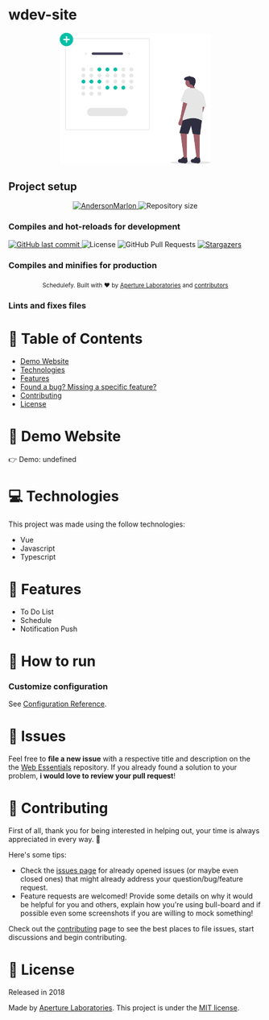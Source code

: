 # wdev-site
<p align="center">
   <img src="https://github.com/ApertureLaboratory/website-schedulefy/blob/main/public/undraw_date_picker_gorr.svg" alt="Liftoff" width="300"/>
</p>

## Project setup

<p align="center">
   <a href="https://aperturelabs.netlify.com">
      <img alt="AndersonMarlon" src="https://img.shields.io/badge/-Aperture Laboratories-5965e0?style=flat&logoColor=white" />
   </a>
  <img alt="Repository size" src="https://img.shields.io/github/repo-size/ApertureLaboratory/website-schedulefy?color=5863d2">

### Compiles and hot-reloads for development
  <a href="https://github.com/ApertureLaboratory/website-schedulefy/commits/master">
    <img alt="GitHub last commit" src="https://img.shields.io/github/last-commit/ApertureLaboratory/website-schedulefy?color=5863d2">
  </a>
  <img alt="License" src="https://img.shields.io/badge/license-MIT-5965e0">
  <img alt="GitHub Pull Requests" src="https://img.shields.io/github/issues-pr/ApertureLaboratory/website-schedulefy?color=5863d2" />
  <a href="https://github.com/ApertureLaboratory/website-schedulefy/stargazers">
    <img alt="Stargazers" src="https://img.shields.io/github/stars/ApertureLaboratory/website-schedulefy?color=5863d2&logo=github">
  </a>
</p>

### Compiles and minifies for production

<div align="center">
  <sub>Schedulefy. Built with ❤︎ by
    <a href="https://github.com/ApertureLaboratory">Aperture Laboratories</a> and
    <a href="https://github.com/ApertureLaboratory/website-schedulefy/graphs/contributors">
      contributors
    </a>
  </sub>
</div>

### Lints and fixes files

# :pushpin: Table of Contents

* [Demo Website](#eyes-demo-website)
* [Technologies](#computer-technologies)
* [Features](#rocket-features)
* [Found a bug? Missing a specific feature?](#bug-issues)
* [Contributing](#tada-contributing)
* [License](#closed_book-license)

# :eyes: Demo Website
👉  Demo: undefined

# :computer: Technologies
This project was made using the follow technologies:

* Vue
* Javascript
* Typescript

# :rocket: Features

* To Do List
* Schedule
* Notification Push

# :construction_worker: How to run

### Customize configuration
See [Configuration Reference](https://cli.vuejs.org/config/).
# :bug: Issues

Feel free to **file a new issue** with a respective title and description on the the [Web Essentials](https://github.com/ApertureLaboratory/website-schedulefy/issues) repository. If you already found a solution to your problem, **i would love to review your pull request**!

# :tada: Contributing
First of all, thank you for being interested in helping out, your time is always appreciated in every way. :100:

Here's some tips:

* Check the [issues page](https://github.com/ApertureLaboratory/website-schedulefy/issues) for already opened issues (or maybe even closed ones) that might already address your question/bug/feature request.
* Feature requests are welcomed! Provide some details on why it would be helpful for you and others, explain how you're using bull-board and if possible even some screenshots if you are willing to mock something!

Check out the [contributing](./CONTRIBUTING.md) page to see the best places to file issues, start discussions and begin contributing.

# :closed_book: License

Released in 2018

Made by [Aperture Laboratories](https://github.com/ApertureLaboratory).
This project is under the [MIT license](./LICENSE).
